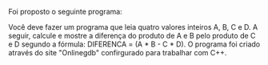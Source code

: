 Foi proposto o seguinte programa:

Você deve fazer um programa que leia quatro valores inteiros A, B, C e D. A seguir, calcule e mostre a diferença do produto de A e B pelo produto de C e D segundo a fórmula: DIFERENCA = (A * B - C * D).
O programa foi criado através do site "Onlinegdb" confirgurado para trabalhar com C++.